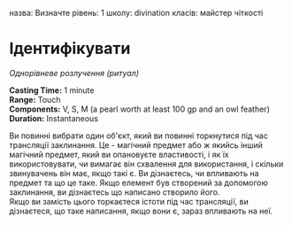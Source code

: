 назва: Визначте рівень: 1 школу: divination класів: майстер чіткості

# Ідентифікувати
_Однорівневе розлучення (ритуал)_

**Casting Time:** 1 minute    
**Range:** Touch    
**Components:** V, S, M (a pearl worth at least 100 gp and an owl feather)    
**Duration:** Instantaneous

Ви повинні вибрати один об'єкт, який ви повинні торкнутися під час трансляції заклинання. Це - магічний предмет або ж якийсь інший магічний предмет, який ви опановуєте властивості, і як їх використовувати, чи вимагає він схвалення для використання, і скільки звинувачень він має, якщо такі є. Ви дізнаєтесь, чи впливають на предмет та що це таке. Якщо елемент був створений за допомогою заклинання, ви дізнаєтесь що написано створило його.    
Якщо ви замість цього торкаєтеся істоти під час трансляції, ви дізнаєтеся, що таке написання, якщо вони є, зараз впливають на неї. 
